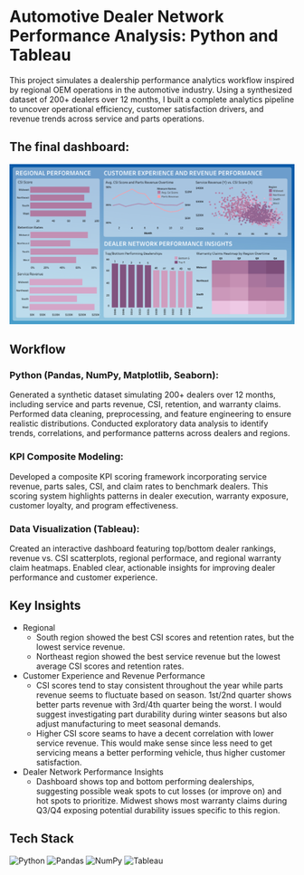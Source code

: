 # Automotive Dealer Network Performance Analysis: Python and Tableau
This project simulates a dealership performance analytics workflow inspired by regional OEM operations in the automotive industry. Using a synthesized dataset of 200+ dealers over 12 months, I built a complete analytics pipeline to uncover operational efficiency, customer satisfaction drivers, and revenue trends across service and parts operations.

## The final dashboard:

![dashboard](https://github.com/digitoby/Automotive-Dealer-Network-Performance-Analysis/blob/main/photos/Dashboard%201.png)

## Workflow
### Python (Pandas, NumPy, Matplotlib, Seaborn):
Generated a synthetic dataset simulating 200+ dealers over 12 months, including service and parts revenue, CSI, retention, and warranty claims. Performed data cleaning, preprocessing, and feature engineering to ensure realistic distributions. Conducted exploratory data analysis to identify trends, correlations, and performance patterns across dealers and regions.

### KPI Composite Modeling:
Developed a composite KPI scoring framework incorporating service revenue, parts sales, CSI, and claim rates to benchmark dealers. This scoring system highlights patterns in dealer execution, warranty exposure, customer loyalty, and program effectiveness.

### Data Visualization (Tableau):
Created an interactive dashboard featuring top/bottom dealer rankings, revenue vs. CSI scatterplots, regional performace, and regional warranty claim heatmaps. Enabled clear, actionable insights for improving dealer performance and customer experience.

## Key Insights
- Regional
  - South region showed the best CSI scores and retention rates, but the lowest service revenue.
  - Northeast region showed the best service revenue but the lowest average CSI scores and retention rates.
- Customer Experience and Revenue Performance
  - CSI scores tend to stay consistent throughout the year while parts revenue seems to fluctuate based on season. 1st/2nd quarter shows better parts revenue with 3rd/4th quarter being the worst. I would suggest investigating part durability during winter seasons but also adjust manufacturing to meet seasonal demands.
  - Higher CSI score seams to have a decent correlation with lower service revenue. This would make sense since less need to get servicing means a better performing vehicle, thus higher customer satisfaction.
- Dealer Network Performance Insights
  - Dashboard shows top and bottom performing dealerships, suggesting possible weak spots to cut losses (or improve on) and hot spots to prioritize. Midwest shows most warranty claims during Q3/Q4 exposing potential durability issues specific to this region.

## Tech Stack
![Python](https://img.shields.io/badge/Python-3776AB?style=for-the-badge&logo=python&logoColor=white)
![Pandas](https://img.shields.io/badge/Pandas-150458?style=for-the-badge&logo=pandas&logoColor=white)
![NumPy](https://img.shields.io/badge/NumPy-013243?style=for-the-badge&logo=numpy&logoColor=white)
![Tableau](https://img.shields.io/badge/Tableau-E97627?style=for-the-badge&logo=tableau&logoColor=white)
